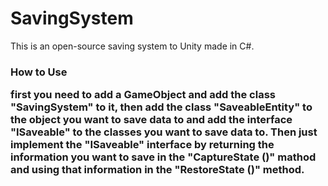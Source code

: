 # SavingSystem
 This is an open-source saving system to Unity made in C#.

<h3> How to Use

first you need to add a GameObject and add the class "SavingSystem" to it, then add the class "SaveableEntity" to the object you want to save data to and add the interface "ISaveable" to the classes you want to save data to. Then just implement the "ISaveable" interface by returning the information you want to save in the "CaptureState ()" mathod and using that information in the "RestoreState ()" method.

